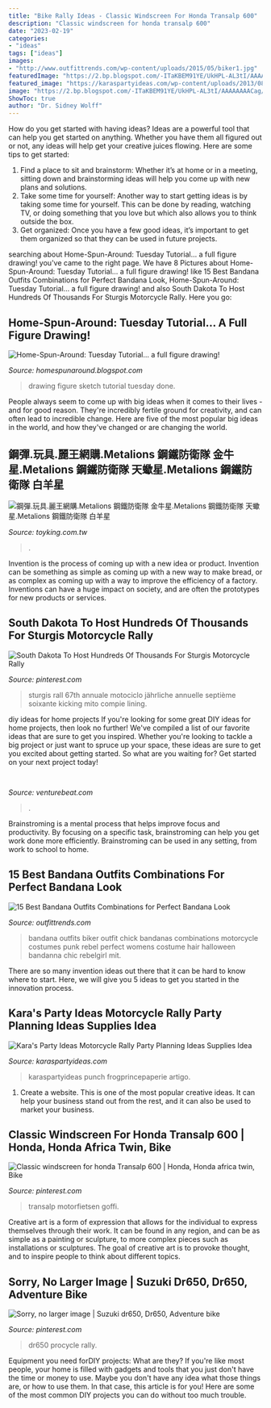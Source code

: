 ```yaml
---
title: "Bike Rally Ideas - Classic Windscreen For Honda Transalp 600"
description: "Classic windscreen for honda transalp 600"
date: "2023-02-19"
categories:
- "ideas"
tags: ["ideas"]
images:
- "http://www.outfittrends.com/wp-content/uploads/2015/05/biker1.jpg"
featuredImage: "https://2.bp.blogspot.com/-ITaKBEM91YE/UkHPL-AL3tI/AAAAAAAACag/SjF_pKlvDUs/s1600/8bikerb4+copy.jpg"
featured_image: "https://karaspartyideas.com/wp-content/uploads/2013/08/motorcycle-24-682x1024.jpg"
image: "https://2.bp.blogspot.com/-ITaKBEM91YE/UkHPL-AL3tI/AAAAAAAACag/SjF_pKlvDUs/s1600/8bikerb4+copy.jpg"
ShowToc: true
author: "Dr. Sidney Wolff"
---
```



How do you get started with having ideas?
Ideas are a powerful tool that can help you get started on anything. Whether you have them all figured out or not, any ideas will help get your creative juices flowing. Here are some tips to get started: 
1. Find a place to sit and brainstorm: Whether it’s at home or in a meeting, sitting down and brainstorming ideas will help you come up with new plans and solutions. 
2. Take some time for yourself: Another way to start getting ideas is by taking some time for yourself. This can be done by reading, watching TV, or doing something that you love but which also allows you to think outside the box. 
3. Get organized: Once you have a few good ideas, it’s important to get them organized so that they can be used in future projects.

	

		
searching about Home-Spun-Around: Tuesday Tutorial... a full figure drawing! you've came to the right page. We have 8 Pictures about Home-Spun-Around: Tuesday Tutorial... a full figure drawing! like 15 Best Bandana Outfits Combinations for Perfect Bandana Look, Home-Spun-Around: Tuesday Tutorial... a full figure drawing! and also South Dakota To Host Hundreds Of Thousands For Sturgis Motorcycle Rally. Here you go:
		
    
## Home-Spun-Around: Tuesday Tutorial... A Full Figure Drawing!

<img loading=lazy src="https://2.bp.blogspot.com/-ITaKBEM91YE/UkHPL-AL3tI/AAAAAAAACag/SjF_pKlvDUs/s1600/8bikerb4+copy.jpg" onerror="this.onerror=null;this.src='https://tse3.mm.bing.net/th?id=OIP.sY617PwxnWNkix2ap72wpgAAAA&amp;pid=15.1';" alt="Home-Spun-Around: Tuesday Tutorial... a full figure drawing!">

_Source: homespunaround.blogspot.com_

>drawing figure sketch tutorial tuesday done. 

	

People always seem to come up with big ideas when it comes to their lives - and for good reason. They're incredibly fertile ground for creativity, and can often lead to incredible change. Here are five of the most popular big ideas in the world, and how they've changed or are changing the world.

    
## 鋼彈.玩具.麗王網購.Metalions 鋼鐵防衛隊 金牛星.Metalions 鋼鐵防衛隊 天蠍星.Metalions 鋼鐵防衛隊 白羊星

<img loading=lazy src="http://www.toyking.com.tw/image/toy/gunze/paint/c/030.jpg" onerror="this.onerror=null;this.src='https://tse1.mm.bing.net/th?id=OIP.7OQOp1Hk-bjN9DqLRSygxAAAAA&amp;pid=15.1';" alt="鋼彈.玩具.麗王網購.Metalions 鋼鐵防衛隊 金牛星.Metalions 鋼鐵防衛隊 天蠍星.Metalions 鋼鐵防衛隊 白羊星">

_Source: toyking.com.tw_

>. 

	

Invention is the process of coming up with a new idea or product. Invention can be something as simple as coming up with a new way to make bread, or as complex as coming up with a way to improve the efficiency of a factory. Inventions can have a huge impact on society, and are often the prototypes for new products or services.

    
## South Dakota To Host Hundreds Of Thousands For Sturgis Motorcycle Rally

<img loading=lazy src="https://i.pinimg.com/originals/b2/31/75/b231758ada4d81074ffa35307b5833ce.png" onerror="this.onerror=null;this.src='https://tse1.mm.bing.net/th?id=OIP.2OFq1ttHWHE_Xw6mn2IATQHaE7&amp;pid=15.1';" alt="South Dakota To Host Hundreds Of Thousands For Sturgis Motorcycle Rally">

_Source: pinterest.com_

>sturgis rall 67th annuale motociclo jährliche annuelle septième soixante kicking mito compie lining. 

	

diy ideas for home projects
If you're looking for some great DIY ideas for home projects, then look no further! We've compiled a list of our favorite ideas that are sure to get you inspired.
Whether you're looking to tackle a big project or just want to spruce up your space, these ideas are sure to get you excited about getting started. So what are you waiting for? Get started on your next project today!

    
## 

<img loading=lazy src="https://venturebeat.com/wp-content/uploads/2019/06/shopify-multi-language.png" onerror="this.onerror=null;this.src='https://tse1.mm.bing.net/th?id=OIP.n4dZNeAVb2jWCDcLpu6k4gHaEo&amp;pid=15.1';" alt="">

_Source: venturebeat.com_

>. 

	

Brainstroming is a mental process that helps improve focus and productivity. By focusing on a specific task, brainstroming can help you get work done more efficiently. Brainstroming can be used in any setting, from work to school to home.

    
## 15 Best Bandana Outfits Combinations For Perfect Bandana Look

<img loading=lazy src="http://www.outfittrends.com/wp-content/uploads/2015/05/biker1.jpg" onerror="this.onerror=null;this.src='https://tse1.mm.bing.net/th?id=OIP.k-_ZJ2Z3kIWDl9kd_wqhzwHaI9&amp;pid=15.1';" alt="15 Best Bandana Outfits Combinations for Perfect Bandana Look">

_Source: outfittrends.com_

>bandana outfits biker outfit chick bandanas combinations motorcycle costumes punk rebel perfect womens costume hair halloween bandanna chic rebelgirl mit. 

	

There are so many invention ideas out there that it can be hard to know where to start. Here, we will give you 5 ideas to get you started in the innovation process.

    
## Kara&#039;s Party Ideas Motorcycle Rally Party Planning Ideas Supplies Idea

<img loading=lazy src="https://karaspartyideas.com/wp-content/uploads/2013/08/motorcycle-24-682x1024.jpg" onerror="this.onerror=null;this.src='https://tse2.mm.bing.net/th?id=OIP.SG5iWsjTslFIOieqmtD-YwHaLH&amp;pid=15.1';" alt="Kara&#039;s Party Ideas Motorcycle Rally Party Planning Ideas Supplies Idea">

_Source: karaspartyideas.com_

>karaspartyideas punch frogprincepaperie artigo. 

	

1. Create a website. This is one of the most popular creative ideas. It can help your business stand out from the rest, and it can also be used to market your business.

    
## Classic Windscreen For Honda Transalp 600 | Honda, Honda Africa Twin, Bike

<img loading=lazy src="https://i.pinimg.com/736x/76/e2/71/76e271d7e0abb3d534a5e00b2103c499.jpg" onerror="this.onerror=null;this.src='https://tse3.mm.bing.net/th?id=OIP.JwYQHVxT69TrR6daE5fF2AAAAA&amp;pid=15.1';" alt="Classic windscreen for honda Transalp 600 | Honda, Honda africa twin, Bike">

_Source: pinterest.com_

>transalp motorfietsen goffi. 

	

Creative art is a form of expression that allows for the individual to express themselves through their work. It can be found in any region, and can be as simple as a painting or sculpture, to more complex pieces such as installations or sculptures. The goal of creative art is to provoke thought, and to inspire people to think about different topics.

    
## Sorry, No Larger Image | Suzuki Dr650, Dr650, Adventure Bike

<img loading=lazy src="https://i.pinimg.com/736x/e6/58/c4/e658c4eb557527bca3771f31e8ad5f88.jpg" onerror="this.onerror=null;this.src='https://tse1.mm.bing.net/th?id=OIP.aeGFm10R2OzF4pn8UleZPQHaKm&amp;pid=15.1';" alt="Sorry, no larger image | Suzuki dr650, Dr650, Adventure bike">

_Source: pinterest.com_

>dr650 procycle rally. 

	

Equipment you need forDIY projects: What are they?
If you're like most people, your home is filled with gadgets and tools that you just don't have the time or money to use. Maybe you don't have any idea what those things are, or how to use them. In that case, this article is for you! Here are some of the most common DIY projects you can do without too much trouble.

